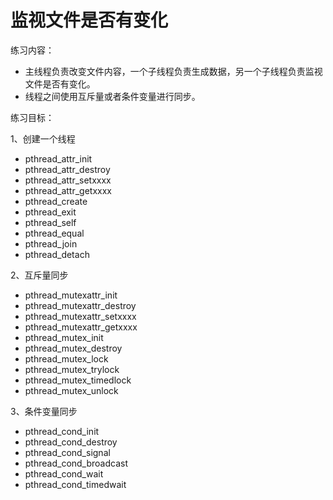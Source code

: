 
# 监视文件是否有变化

练习内容：
- 主线程负责改变文件内容，一个子线程负责生成数据，另一个子线程负责监视文件是否有变化。
- 线程之间使用互斥量或者条件变量进行同步。

练习目标：

1、创建一个线程

- pthread_attr_init
- pthread_attr_destroy
- pthread_attr_setxxxx
- pthread_attr_getxxxx
- pthread_create
- pthread_exit
- pthread_self
- pthread_equal
- pthread_join
- pthread_detach

2、互斥量同步

- pthread_mutexattr_init
- pthread_mutexattr_destroy
- pthread_mutexattr_setxxxx
- pthread_mutexattr_getxxxx
- pthread_mutex_init
- pthread_mutex_destroy
- pthread_mutex_lock
- pthread_mutex_trylock
- pthread_mutex_timedlock
- pthread_mutex_unlock

3、条件变量同步

- pthread_cond_init
- pthread_cond_destroy
- pthread_cond_signal
- pthread_cond_broadcast
- pthread_cond_wait
- pthread_cond_timedwait